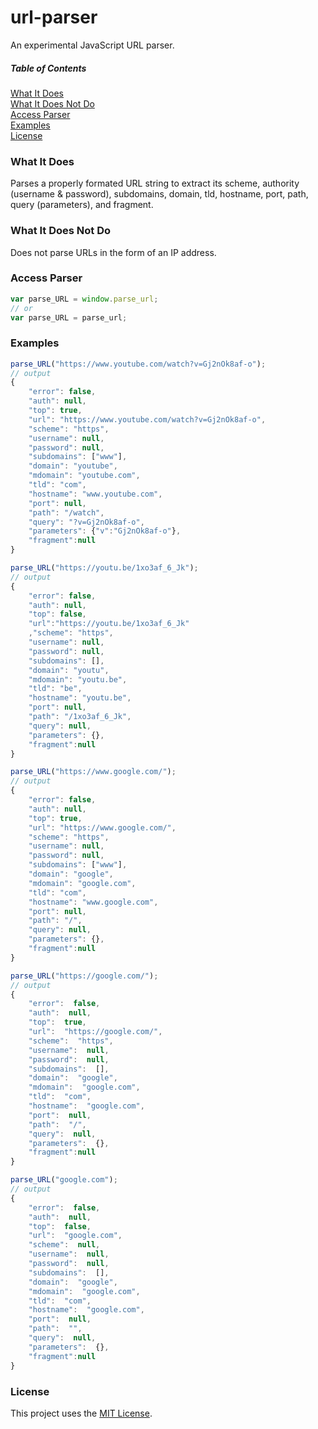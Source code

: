 # url-parser

An experimental JavaScript URL parser.

##### Table of Contents

[What It Does](#what-it-does)  
[What It Does Not Do](#what-it-does-not-do)  
[Access Parser](#access-parser)  
[Examples](#examples)  
[License](#license)  

<a name="what-it-does"></a>
### What It Does

Parses a properly formated URL string to extract its scheme, authority (username & password), subdomains, domain, tld, hostname, port, path, query (parameters), and fragment.

<a name="what-it-does-not-do"></a>
### What It Does Not Do

Does not parse URLs in the form of an IP address.

<a name="access-parser"></a>
### Access Parser

```js
var parse_URL = window.parse_url;
// or
var parse_URL = parse_url;
```

<a name="examples"></a>
### Examples

```js
parse_URL("https://www.youtube.com/watch?v=Gj2nOk8af-o");
// output
{
    "error": false,
    "auth": null,
    "top": true,
    "url": "https://www.youtube.com/watch?v=Gj2nOk8af-o",
    "scheme": "https",
    "username": null,
    "password": null,
    "subdomains": ["www"],
    "domain": "youtube",
    "mdomain": "youtube.com",
    "tld": "com",
    "hostname": "www.youtube.com",
    "port": null,
    "path": "/watch",
    "query": "?v=Gj2nOk8af-o",
    "parameters": {"v":"Gj2nOk8af-o"},
    "fragment":null
}

parse_URL("https://youtu.be/1xo3af_6_Jk");
// output
{
    "error": false,
    "auth": null,
    "top": false,
    "url":"https://youtu.be/1xo3af_6_Jk"
    ,"scheme": "https",
    "username": null,
    "password": null,
    "subdomains": [],
    "domain": "youtu",
    "mdomain": "youtu.be",
    "tld": "be",
    "hostname": "youtu.be",
    "port": null,
    "path": "/1xo3af_6_Jk",
    "query": null,
    "parameters": {},
    "fragment":null
}

parse_URL("https://www.google.com/");
// output
{
    "error": false,
    "auth": null,
    "top": true,
    "url": "https://www.google.com/",
    "scheme": "https",
    "username": null,
    "password": null,
    "subdomains": ["www"],
    "domain": "google",
    "mdomain": "google.com",
    "tld": "com",
    "hostname": "www.google.com",
    "port": null,
    "path": "/",
    "query": null,
    "parameters": {},
    "fragment":null
}

parse_URL("https://google.com/");
// output
{
    "error":  false,
    "auth":  null,
    "top":  true,
    "url":  "https://google.com/",
    "scheme":  "https",
    "username":  null,
    "password":  null,
    "subdomains":  [],
    "domain":  "google",
    "mdomain":  "google.com",
    "tld":  "com",
    "hostname":  "google.com",
    "port":  null,
    "path":  "/",
    "query":  null,
    "parameters":  {},
    "fragment":null
}

parse_URL("google.com");
// output
{
    "error":  false,
    "auth":  null,
    "top":  false,
    "url":  "google.com",
    "scheme":  null,
    "username":  null,
    "password":  null,
    "subdomains":  [],
    "domain":  "google",
    "mdomain":  "google.com",
    "tld":  "com",
    "hostname":  "google.com",
    "port":  null,
    "path":  "",
    "query":  null,
    "parameters":  {},
    "fragment":null
}
```

<a name="license"></a>
### License

This project uses the [MIT License](https://github.com/cgabriel5/url-parser/blob/master/LICENSE.txt).